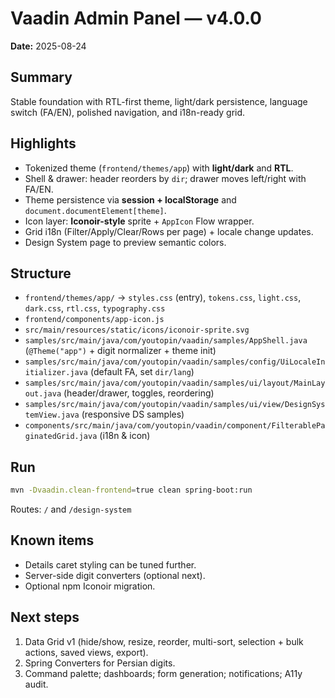 # Vaadin Admin Panel — v4.0.0

**Date:** 2025-08-24

## Summary
Stable foundation with RTL-first theme, light/dark persistence, language switch (FA/EN), polished navigation, and i18n-ready grid.

## Highlights
- Tokenized theme (`frontend/themes/app`) with **light/dark** and **RTL**.
- Shell & drawer: header reorders by `dir`; drawer moves left/right with FA/EN.
- Theme persistence via **session + localStorage** and `document.documentElement[theme]`.
- Icon layer: **Iconoir-style** sprite + `AppIcon` Flow wrapper.
- Grid i18n (Filter/Apply/Clear/Rows per page) + locale change updates.
- Design System page to preview semantic colors.

## Structure
- `frontend/themes/app/` → `styles.css` (entry), `tokens.css`, `light.css`, `dark.css`, `rtl.css`, `typography.css`
- `frontend/components/app-icon.js`
- `src/main/resources/static/icons/iconoir-sprite.svg`
- `samples/src/main/java/com/youtopin/vaadin/samples/AppShell.java` (`@Theme("app")` + digit normalizer + theme init)
- `samples/src/main/java/com/youtopin/vaadin/samples/config/UiLocaleInitializer.java` (default FA, set `dir/lang`)
- `samples/src/main/java/com/youtopin/vaadin/samples/ui/layout/MainLayout.java` (header/drawer, toggles, reordering)
- `samples/src/main/java/com/youtopin/vaadin/samples/ui/view/DesignSystemView.java` (responsive DS samples)
- `components/src/main/java/com/youtopin/vaadin/component/FilterablePaginatedGrid.java` (i18n & icon)

## Run
```bash
mvn -Dvaadin.clean-frontend=true clean spring-boot:run
```
Routes: `/` and `/design-system`

## Known items
- Details caret styling can be tuned further.
- Server-side digit converters (optional next).
- Optional npm Iconoir migration.

## Next steps
1) Data Grid v1 (hide/show, resize, reorder, multi-sort, selection + bulk actions, saved views, export).
2) Spring Converters for Persian digits.
3) Command palette; dashboards; form generation; notifications; A11y audit.

